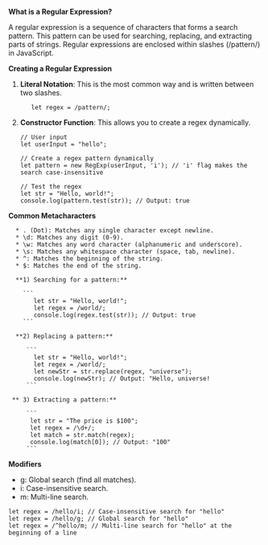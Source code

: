 **What is a Regular Expression?**

   A regular expression is a sequence of characters that forms a search pattern. This pattern can be used for searching, replacing, and extracting parts of strings. Regular expressions are enclosed within slashes (/pattern/) in JavaScript.

**Creating a Regular Expression**

   1) **Literal Notation**: This is the most common way and is written between two slashes.

      ```
         let regex = /pattern/;
      ```
   
   2) **Constructor Function**: This allows you to create a regex dynamically.

      ```
      // User input
      let userInput = "hello";
      
      // Create a regex pattern dynamically
      let pattern = new RegExp(userInput, 'i'); // 'i' flag makes the search case-insensitive
      
      // Test the regex
      let str = "Hello, world!";
      console.log(pattern.test(str)); // Output: true

      ```

**Common Metacharacters**

      * . (Dot): Matches any single character except newline.
      * \d: Matches any digit (0-9).
      * \w: Matches any word character (alphanumeric and underscore).
      * \s: Matches any whitespace character (space, tab, newline).
      * ^: Matches the beginning of the string.
      * $: Matches the end of the string.

      **1) Searching for a pattern:**
         
        ```
           let str = "Hello, world!";
           let regex = /world/;
           console.log(regex.test(str)); // Output: true
        ```
      
      **2) Replacing a pattern:**
      
         ```
           let str = "Hello, world!";
           let regex = /world/;
           let newStr = str.replace(regex, "universe");
           console.log(newStr); // Output: "Hello, universe!
         ```
         
     ** 3) Extracting a pattern:**
      
         ```
          let str = "The price is $100";
          let regex = /\d+/;
          let match = str.match(regex);
          console.log(match[0]); // Output: "100"
         ```

**Modifiers**

   * g: Global search (find all matches).
   * i: Case-insensitive search.
   * m: Multi-line search.

```
let regex = /hello/i; // Case-insensitive search for "hello"
let regex = /hello/g; // Global search for "hello"
let regex = /^hello/m; // Multi-line search for "hello" at the beginning of a line
```


